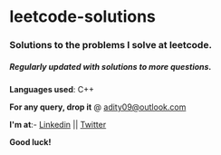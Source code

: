 # leetcode-solutions

### Solutions to the problems I solve  at leetcode.

##### Regularly updated with solutions to more questions.

**Languages used**: C++

**For any query, drop it** @ adity09@outlook.com

**I'm at**:- [Linkedin](https://www.linkedin.com/in/adityasaxena09) || [Twitter](https://www.twitter.com/maverickreal09)

**Good luck!**
